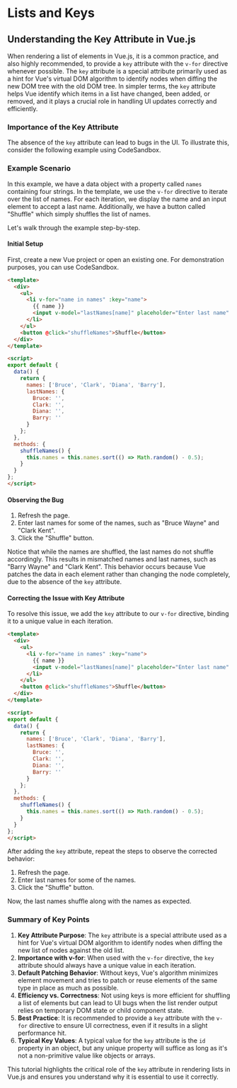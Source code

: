 # Lists and Keys

## Understanding the Key Attribute in Vue.js

When rendering a list of elements in Vue.js, it is a common practice, and also highly recommended, to provide a `key` attribute with the `v-for` directive whenever possible. The `key` attribute is a special attribute primarily used as a hint for Vue's virtual DOM algorithm to identify nodes when diffing the new DOM tree with the old DOM tree. In simpler terms, the `key` attribute helps Vue identify which items in a list have changed, been added, or removed, and it plays a crucial role in handling UI updates correctly and efficiently.

### Importance of the Key Attribute

The absence of the `key` attribute can lead to bugs in the UI. To illustrate this, consider the following example using CodeSandbox.

### Example Scenario

In this example, we have a data object with a property called `names` containing four strings. In the template, we use the `v-for` directive to iterate over the list of names. For each iteration, we display the name and an input element to accept a last name. Additionally, we have a button called "Shuffle" which simply shuffles the list of names. 

Let's walk through the example step-by-step.

#### Initial Setup

First, create a new Vue project or open an existing one. For demonstration purposes, you can use CodeSandbox.

```html
<template>
  <div>
    <ul>
      <li v-for="name in names" :key="name">
        {{ name }}
        <input v-model="lastNames[name]" placeholder="Enter last name" />
      </li>
    </ul>
    <button @click="shuffleNames">Shuffle</button>
  </div>
</template>

<script>
export default {
  data() {
    return {
      names: ['Bruce', 'Clark', 'Diana', 'Barry'],
      lastNames: {
        Bruce: '',
        Clark: '',
        Diana: '',
        Barry: ''
      }
    };
  },
  methods: {
    shuffleNames() {
      this.names = this.names.sort(() => Math.random() - 0.5);
    }
  }
};
</script>
```

#### Observing the Bug

1. Refresh the page.
2. Enter last names for some of the names, such as "Bruce Wayne" and "Clark Kent".
3. Click the "Shuffle" button.

Notice that while the names are shuffled, the last names do not shuffle accordingly. This results in mismatched names and last names, such as "Barry Wayne" and "Clark Kent". This behavior occurs because Vue patches the data in each element rather than changing the node completely, due to the absence of the `key` attribute.

#### Correcting the Issue with Key Attribute

To resolve this issue, we add the `key` attribute to our `v-for` directive, binding it to a unique value in each iteration.

```html
<template>
  <div>
    <ul>
      <li v-for="name in names" :key="name">
        {{ name }}
        <input v-model="lastNames[name]" placeholder="Enter last name" />
      </li>
    </ul>
    <button @click="shuffleNames">Shuffle</button>
  </div>
</template>

<script>
export default {
  data() {
    return {
      names: ['Bruce', 'Clark', 'Diana', 'Barry'],
      lastNames: {
        Bruce: '',
        Clark: '',
        Diana: '',
        Barry: ''
      }
    };
  },
  methods: {
    shuffleNames() {
      this.names = this.names.sort(() => Math.random() - 0.5);
    }
  }
};
</script>
```

After adding the `key` attribute, repeat the steps to observe the corrected behavior:

1. Refresh the page.
2. Enter last names for some of the names.
3. Click the "Shuffle" button.

Now, the last names shuffle along with the names as expected.

### Summary of Key Points

1. **Key Attribute Purpose**: The `key` attribute is a special attribute used as a hint for Vue's virtual DOM algorithm to identify nodes when diffing the new list of nodes against the old list.
2. **Importance with v-for**: When used with the `v-for` directive, the `key` attribute should always have a unique value in each iteration.
3. **Default Patching Behavior**: Without keys, Vue's algorithm minimizes element movement and tries to patch or reuse elements of the same type in place as much as possible.
4. **Efficiency vs. Correctness**: Not using keys is more efficient for shuffling a list of elements but can lead to UI bugs when the list render output relies on temporary DOM state or child component state.
5. **Best Practice**: It is recommended to provide a `key` attribute with the `v-for` directive to ensure UI correctness, even if it results in a slight performance hit.
6. **Typical Key Values**: A typical value for the `key` attribute is the `id` property in an object, but any unique property will suffice as long as it's not a non-primitive value like objects or arrays.

This tutorial highlights the critical role of the `key` attribute in rendering lists in Vue.js and ensures you understand why it is essential to use it correctly.